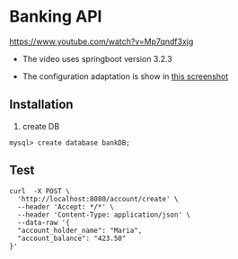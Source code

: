 # Banking API

https://www.youtube.com/watch?v=Mp7qndf3xjg

- The video uses springboot version 3.2.3

- The configuration adaptation is show in [this screenshot](../docs/projectConfiguration.startSpringIO.png)

## Installation
1. create DB
```
mysql> create database bankDB;
```

## Test
```
curl  -X POST \
  'http://localhost:8080/account/create' \
  --header 'Accept: */*' \
  --header 'Content-Type: application/json' \
  --data-raw '{
  "account_holder_name": "Maria",
  "account_balance": "423.50"
}'
```
